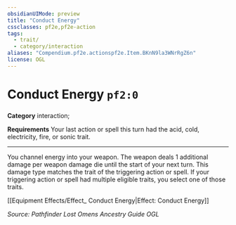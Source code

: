 ```yaml
---
obsidianUIMode: preview
title: "Conduct Energy"
cssclasses: pf2e,pf2e-action
tags:
  - trait/
  - category/interaction
aliases: "Compendium.pf2e.actionspf2e.Item.BKnN9la3WNrRgZ6n"
license: OGL
---
```

# Conduct Energy `pf2:0`

### 

**Category** interaction; 




**Requirements** Your last action or spell this turn had the acid, cold, electricity, fire, or sonic trait.

* * *

You channel energy into your weapon. The weapon deals 1 additional damage per weapon damage die until the start of your next turn. This damage type matches the trait of the triggering action or spell. If your triggering action or spell had multiple eligible traits, you select one of those traits.

[[Equipment Effects/Effect_ Conduct Energy|Effect: Conduct Energy]]

*Source: Pathfinder Lost Omens Ancestry Guide*
*OGL*